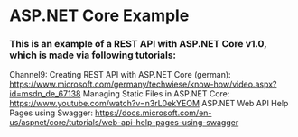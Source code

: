 # ASP.NET Core Example
<h3>This is an example of a REST API with ASP.NET Core v1.0, which is made via following tutorials:</h3>

Channel9: Creating REST API with ASP.NET Core (german): https://www.microsoft.com/germany/techwiese/know-how/video.aspx?id=msdn_de_67138
Managing Static Files in ASP.NET Core: https://www.youtube.com/watch?v=n3rL0ekYEOM
ASP.NET Web API Help Pages using Swagger: https://docs.microsoft.com/en-us/aspnet/core/tutorials/web-api-help-pages-using-swagger